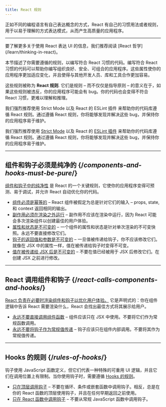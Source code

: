 ```yaml
---
title: React 规则
---
```


<Intro>
正如不同的编程语言有自己表达概念的方式，React 有自己的习惯用法或者规则，用于以易于理解的方式表达模式，从而产生高质量的应用程序。
</Intro>

<InlineToc />

---

<Note>
要了解更多关于使用 React 表达 UI 的信息，我们推荐阅读 [React 哲学](/learn/thinking-in-react)。
</Note>

本节描述了你需要遵循的规则，以编写符合 React 习惯的代码。编写符合 React 习惯的代码可以帮助你编写组织良好、安全、可组合的应用程序。这些属性使你的应用程序更加适应变化，并且使得与其他开发人员、库和工具合作更加容易。

这些规则被称为 **React 规则**. 它们是规则 – 而不仅仅是指导原则 – 的意义在于，如果这些规则被违反，你的应用程序可能会有 bug。你的代码也会变得不符合 React 习惯，更难以理解和推理。

我们强烈推荐使用 Strict Mode 以及 React 的 ESLint 插件 来帮助你的代码库遵循 React 规则。通过遵循 React 规则，你将能够发现并解决这些 bug，并保持你的应用程序易于维护。

我们强烈推荐使用 [Strict Mode](/reference/react/StrictMode) 以及 React 的 [ESLint 插件](https://www.npmjs.com/package/eslint-plugin-react-hooks) 来帮助你的代码库遵循 React 规则。通过遵循 React 规则，你将能够发现并解决这些 bug，并保持你的应用程序易于维护。

---

## 组件和钩子必须是纯净的 {/*components-and-hooks-must-be-pure*/}

[组件和钩子中的纯净性](/reference/rules/components-and-hooks-must-be-pure) 是 React 的一个关键规则，它使你的应用程序变得可预测、易于调试，并允许 React 自动优化你的代码。

* [组件必须是幂等的](/reference/rules/components-and-hooks-must-be-pure#components-and-hooks-must-be-idempotent) – React 组件被假定为总是针对它们的输入 – props, state, 和 context 返回相同的输出。
* [副作用必须在渲染之外运行](/reference/rules/components-and-hooks-must-be-pure#side-effects-must-run-outside-of-render) – 副作用不应该在渲染中运行，因为 React 可能会多次渲染组件以创建最佳的用户体验。
* [属性和状态是不可变的](/reference/rules/components-and-hooks-must-be-pure#props-and-state-are-immutable) – 一个组件的属性和状态是针对单次渲染的不可变快照。永远不要直接修改它们。
* [钩子的返回值和参数是不可变的](/reference/rules/components-and-hooks-must-be-pure#return-values-and-arguments-to-hooks-are-immutable) – 一旦值被传递给钩子，你不应该修改它们。就像在 JSX 中的属性一样，值在被传递给钩子时变得不可变。
* [值在被传递给 JSX 后是不可变的](/reference/rules/components-and-hooks-must-be-pure#values-are-immutable-after-being-passed-to-jsx) – 不要在值已经被用于 JSX 后修改它们。在创建 JSX 之前进行修改。

---

## React 调用组件和钩子 {/*react-calls-components-and-hooks*/}

[React 负责在必要时渲染组件和钩子以优化用户体验。](/reference/rules/react-calls-components-and-hooks) 它是声明式的：你在组件逻辑中告诉 React 需要渲染什么，React 会找出最佳方式将其展示给用户。

* [永远不要直接调用组件函数](/reference/rules/react-calls-components-and-hooks#never-call-component-functions-directly) – 组件应该只在 JSX 中使用。不要将它们作为常规函数调用。
* [永远不要将钩子作为常规值传递](/reference/rules/react-calls-components-and-hooks#never-pass-around-hooks-as-regular-values) – 钩子应该只在组件内部调用。不要将其作为常规值传递。

---

## Hooks 的规则 {/*rules-of-hooks*/}

钩子使用 JavaScript 函数定义，但它们代表一种特殊的可重用 UI 逻辑，并且它们在调用位置上有限制。当你使用钩子时，需要遵循 [Hooks 的规则](/reference/rules/rules-of-hooks)。

* [只在顶层调用钩子](/reference/rules/rules-of-hooks#only-call-hooks-at-the-top-level) – 不要在循环、条件或嵌套函数中调用钩子。相反，总是在你的 React 函数的顶层使用钩子，并且在任何早期返回之前使用。
* [只在 React 函数中调用钩子](/reference/rules/rules-of-hooks#only-call-hooks-from-react-functions) – 不要从常规 JavaScript 函数中调用钩子。

